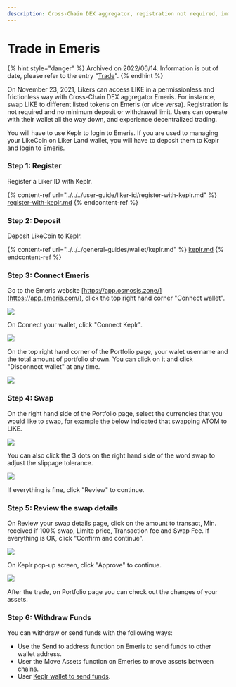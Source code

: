 ```yaml
---
description: Cross-Chain DEX aggregator, registration not required, immediate trade
---
```


# Trade in Emeris

{% hint style="danger" %}
Archived on 2022/06/14. Information is out of date, please refer to the entry "[Trade](../../../general-guides/trade/)".
{% endhint %}

On November 23, 2021, Likers can access LIKE in a permissionless and frictionless way with Cross-Chain DEX aggregator Emeris. For instance, swap LIKE to different listed tokens on Emeris (or vice versa). Registration is not required and no minimum deposit or withdrawal limit. Users can operate with their wallet all the way down, and experience decentralized trading.

You will have to use Keplr to login to Emeris. If you are used to managing your LikeCoin on Liker Land wallet, you will have to deposit them to Keplr and login to Emeris.

### Step 1: Register

Register a Liker ID with Keplr.

{% content-ref url="../../../user-guide/liker-id/register-with-keplr.md" %}
[register-with-keplr.md](../../../user-guide/liker-id/register-with-keplr.md)
{% endcontent-ref %}

### Step 2: Deposit

Deposit LikeCoin to Keplr.

{% content-ref url="../../../general-guides/wallet/keplr.md" %}
[keplr.md](../../../general-guides/wallet/keplr.md)
{% endcontent-ref %}

### Step 3: Connect Emeris

Go to the Emeris website [https://app.osmosis.zone/](https://app.emeris.com/), click the top right hand corner "Connect wallet".

![](<../../../.gitbook/assets/Emeris Swap 01.png>)

On Connect your wallet, click "Connect Keplr".

![](<../../../.gitbook/assets/Emeris Swap 02.png>)

On the top right hand corner of the Portfolio page, your walet username and the total amount of portfolio shown.  You can click on it and click "Disconnect wallet" at any time.&#x20;

![](<../../../.gitbook/assets/Emeris Swap 03.png>)

### Step 4: Swap

On the right hand side of the Portfolio page, select the currencies that you would like to swap, for example the below indicated that swapping ATOM to LIKE.&#x20;

![](<../../../.gitbook/assets/Emeris Swap 04.png>)

You can also click the 3 dots on the right hand side of the word swap to adjust the slippage tolerance.

![](<../../../.gitbook/assets/Emeris Swap 05.png>)

If everything is fine, click "Review" to continue.

### Step 5: Review the swap details

On Review your swap details page, click on the amount to transact, Min. received if 100% swap, Limite price, Transaction fee and Swap Fee. If everything is OK, click "Confirm and continue".

![](<../../../.gitbook/assets/Emeris Swap 06.png>)

On Keplr pop-up screen, click "Approve" to continue.

![](<../../../.gitbook/assets/Emeris Swap 07.png>)

After the trade, on Portfolio page you can check out the changes of your assets.

### Step 6: Withdraw Funds

You can withdraw or send funds with the following ways:

* Use the Send to address function on Emeris to send funds to other wallet address.
* User the Move Assets function on Emeries to move assets between chains.
* User [Keplr wallet to send funds](../../../general-guides/wallet/keplr.md#send-likecoin-from-keplr-to-another-wallet).
